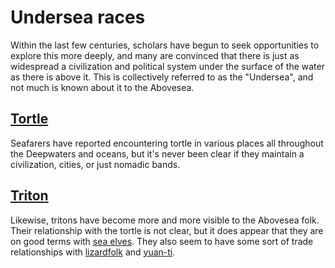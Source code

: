 # Undersea races
Within the last few centuries, scholars have begun to seek opportunities to explore this more deeply, and many are convinced that there is just as widespread a civilization and political system under the surface of the water as there is above it. This is collectively referred to as the "Undersea", and not much is known about it to the Abovesea.

## [Tortle](Tortles.md)
Seafarers have reported encountering tortle in various places all throughout the Deepwaters and oceans, but it's never been clear if they maintain a civilization, cities, or just nomadic bands.

## [Triton](Tritons.md)
Likewise, tritons have become more and more visible to the Abovesea folk. Their relationship with the tortle is not clear, but it does appear that they are on good terms with [sea elves](/Races/Elves.md). They also seem to have some sort of trade relationships with [lizardfolk](/Races/Lizardfolk.md) and [yuan-ti](/Races/YuanTi.md).
